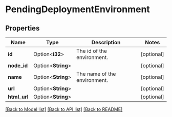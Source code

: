 # PendingDeploymentEnvironment

## Properties

Name | Type | Description | Notes
------------ | ------------- | ------------- | -------------
**id** | Option<**i32**> | The id of the environment. | [optional]
**node_id** | Option<**String**> |  | [optional]
**name** | Option<**String**> | The name of the environment. | [optional]
**url** | Option<**String**> |  | [optional]
**html_url** | Option<**String**> |  | [optional]

[[Back to Model list]](../README.md#documentation-for-models) [[Back to API list]](../README.md#documentation-for-api-endpoints) [[Back to README]](../README.md)


